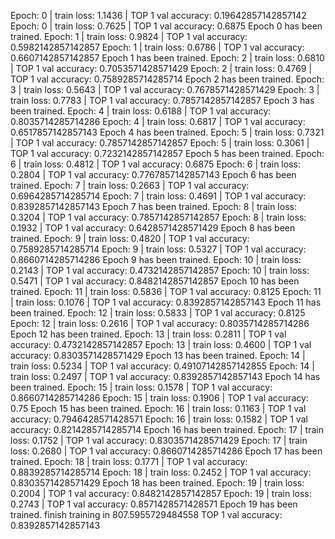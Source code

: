 Epoch:  0  | train loss: 1.1436  | TOP 1 val accuracy:  0.19642857142857142
Epoch:  0  | train loss: 0.7625  | TOP 1 val accuracy:  0.6875
Epoch  0  has been trained.
Epoch:  1  | train loss: 0.9824  | TOP 1 val accuracy:  0.5982142857142857
Epoch:  1  | train loss: 0.6786  | TOP 1 val accuracy:  0.6607142857142857
Epoch  1  has been trained.
Epoch:  2  | train loss: 0.6810  | TOP 1 val accuracy:  0.7053571428571429
Epoch:  2  | train loss: 0.4769  | TOP 1 val accuracy:  0.7589285714285714
Epoch  2  has been trained.
Epoch:  3  | train loss: 0.5643  | TOP 1 val accuracy:  0.7678571428571429
Epoch:  3  | train loss: 0.7783  | TOP 1 val accuracy:  0.7857142857142857
Epoch  3  has been trained.
Epoch:  4  | train loss: 0.6188  | TOP 1 val accuracy:  0.8035714285714286
Epoch:  4  | train loss: 0.6817  | TOP 1 val accuracy:  0.6517857142857143
Epoch  4  has been trained.
Epoch:  5  | train loss: 0.7321  | TOP 1 val accuracy:  0.7857142857142857
Epoch:  5  | train loss: 0.3061  | TOP 1 val accuracy:  0.7232142857142857
Epoch  5  has been trained.
Epoch:  6  | train loss: 0.4812  | TOP 1 val accuracy:  0.6875
Epoch:  6  | train loss: 0.2804  | TOP 1 val accuracy:  0.7767857142857143
Epoch  6  has been trained.
Epoch:  7  | train loss: 0.2663  | TOP 1 val accuracy:  0.6964285714285714
Epoch:  7  | train loss: 0.4691  | TOP 1 val accuracy:  0.8392857142857143
Epoch  7  has been trained.
Epoch:  8  | train loss: 0.3204  | TOP 1 val accuracy:  0.7857142857142857
Epoch:  8  | train loss: 0.1932  | TOP 1 val accuracy:  0.6428571428571429
Epoch  8  has been trained.
Epoch:  9  | train loss: 0.4820  | TOP 1 val accuracy:  0.7589285714285714
Epoch:  9  | train loss: 0.5327  | TOP 1 val accuracy:  0.8660714285714286
Epoch  9  has been trained.
Epoch:  10  | train loss: 0.2143  | TOP 1 val accuracy:  0.4732142857142857
Epoch:  10  | train loss: 0.5471  | TOP 1 val accuracy:  0.8482142857142857
Epoch  10  has been trained.
Epoch:  11  | train loss: 0.5836  | TOP 1 val accuracy:  0.8125
Epoch:  11  | train loss: 0.1076  | TOP 1 val accuracy:  0.8392857142857143
Epoch  11  has been trained.
Epoch:  12  | train loss: 0.5833  | TOP 1 val accuracy:  0.8125
Epoch:  12  | train loss: 0.2616  | TOP 1 val accuracy:  0.8035714285714286
Epoch  12  has been trained.
Epoch:  13  | train loss: 0.2811  | TOP 1 val accuracy:  0.4732142857142857
Epoch:  13  | train loss: 0.4600  | TOP 1 val accuracy:  0.8303571428571429
Epoch  13  has been trained.
Epoch:  14  | train loss: 0.5234  | TOP 1 val accuracy:  0.49107142857142855
Epoch:  14  | train loss: 0.2497  | TOP 1 val accuracy:  0.8392857142857143
Epoch  14  has been trained.
Epoch:  15  | train loss: 0.1578  | TOP 1 val accuracy:  0.8660714285714286
Epoch:  15  | train loss: 0.1906  | TOP 1 val accuracy:  0.75
Epoch  15  has been trained.
Epoch:  16  | train loss: 0.1163  | TOP 1 val accuracy:  0.7946428571428571
Epoch:  16  | train loss: 0.1582  | TOP 1 val accuracy:  0.8214285714285714
Epoch  16  has been trained.
Epoch:  17  | train loss: 0.1752  | TOP 1 val accuracy:  0.8303571428571429
Epoch:  17  | train loss: 0.2680  | TOP 1 val accuracy:  0.8660714285714286
Epoch  17  has been trained.
Epoch:  18  | train loss: 0.1771  | TOP 1 val accuracy:  0.8839285714285714
Epoch:  18  | train loss: 0.2452  | TOP 1 val accuracy:  0.8303571428571429
Epoch  18  has been trained.
Epoch:  19  | train loss: 0.2004  | TOP 1 val accuracy:  0.8482142857142857
Epoch:  19  | train loss: 0.2743  | TOP 1 val accuracy:  0.8571428571428571
Epoch  19  has been trained.
finish training in  807.5955729484558
TOP 1 val accuracy:  0.8392857142857143

